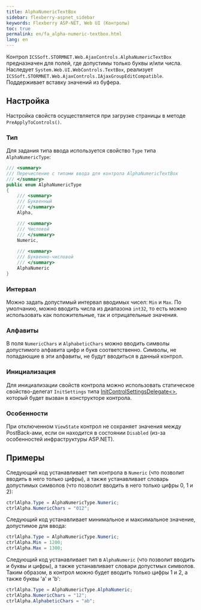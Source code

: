 ```yaml
---
title: AlphaNumericTextBox
sidebar: flexberry-aspnet_sidebar
keywords: Flexberry ASP-NET, Web UI (Контролы)
toc: true
permalink: en/fa_alpha-numeric-textbox.html
lang: en
---
```


Контрол `ICSSoft.STORMNET.Web.AjaxControls.AlphaNumericTextBox` предназначен для полей, где допустимы только буквы и/или числа. Наследует `System.Web.UI.WebControls.TextBox`, реализует `ICSSoft.STORMNET.Web.AjaxControls.IAjaxGroupEditCompatible`.  
Поддерживает вставку значений из буфера. 

## Настройка

Настройка свойств осуществляется при загрузке страницы в методе `PreApplyToControls()`.

### Тип

Для задания типа ввода используется свойство `Type` типа `AlphaNumericType`:

```csharp
/// <summary>
/// Перечисление с типами ввода для контрола AlphaNumericTextBox
/// </summary>
public enum AlphaNumericType
{
	/// <summary>
	/// Буквенный
	/// </summary>
	Alpha, 

	/// <summary>
	/// Числовой
	/// </summary>
	Numeric, 
	
	/// <summary>
	/// Буквенно-числовой
	/// </summary>
	AlphaNumeric
}
```

### Интервал

Можно задать допустимый интервал вводимых чисел: `Min` и `Max`. По умолчанию, можно вводить числа из диапазона `int32`, то есть можно использовать как положительные, так и отрицательные значения.

### Алфавиты

В поля `NumericChars` и `AlphabeticChars` можно вводить символы допустимого алфавита цифр и букв соответственно. Символы, не попадающие в эти алфавиты, не будут вводиться в данный контрол.

### Инициализация

Для инициализации свойств контрола можно использовать статическое свойство-делегат `InitSettings` типа [InitControlSettingsDelegate<>](fa_init-control-settings-delegate.html), который будет вызван в конструкторе контрола.

### Особенности

При отключенном `ViewState` контрол не сохраняет значения между PostBack-ами, если он находится в состоянии `Disabled` (из-за особенностей инфраструктуры ASP.NET).

## Примеры

Следующий код устанавливает тип контрола в `Numeric` (что позволит вводить в него только цифры), а также устанавливает словарь допустимых символов (что позволит вводить в него только цифры 0, 1 и 2):

```csharp
ctrlAlpha.Type = AlphaNumericType.Numeric;
ctrlAlpha.NumericChars = "012";
```

Следующий код устанавливает минимальное и максимальное значение, допустимое для ввода:

```csharp
ctrlAlpha.Type = AlphaNumericType.Numeric;
ctrlAlpha.Min = 1200;
ctrlAlpha.Max = 1300;
```

Следующий код устанавливает тип в `AlphaNumeric` (что позволит вводить и буквы и цифры), а также устанавливает словари допустмых символов. Таким образом, в контрол можно будет вводить только цифры 1 и 2, а также буквы 'a' и 'b':

```csharp
ctrlAlpha.Type = AlphaNumericType.AlphaNumeric;
ctrlAlpha.NumericChars = "12";
ctrlAlpha.AlphabeticChars = "ab";
```
